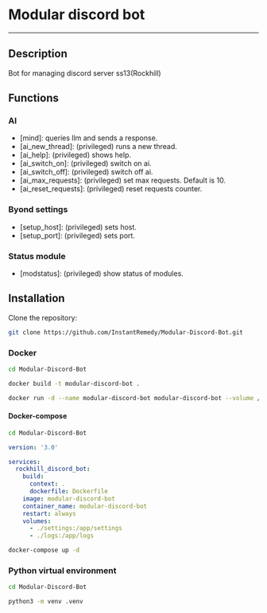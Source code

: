 # Modular discord bot

---

## Description

Bot for managing discord server ss13(Rockhill)

## Functions

### AI

- [mind]: queries llm and sends a response.
- [ai_new_thread]: (privileged) runs a new thread.
- [ai_help]: (privileged) shows help.
- [ai_switch_on]: (privileged) switch on ai.
- [ai_switch_off]: (privileged) switch off ai.
- [ai_max_requests]: (privileged) set max requests. Default is 10.
- [ai_reset_requests]: (privileged) reset requests counter.

### Byond settings

- [setup_host]: (privileged) sets host.
- [setup_port]: (privileged) sets port.

### Status module

- [modstatus]: (privileged) show status of modules.

## Installation

Clone the repository:

```bash
git clone https://github.com/InstantRemedy/Modular-Discord-Bot.git
```

### Docker

```bash
cd Modular-Discord-Bot
```

```bash
docker build -t modular-discord-bot .
```

```bash
docker run -d --name modular-discord-bot modular-discord-bot --volume /path/to/config:/app/config --volume /path/to/logs:/app/logs
```

#### Docker-compose

```bash
cd Modular-Discord-Bot
```

```yaml
version: '3.0'

services:
  rockhill_discord_bot:
    build:
      context: .
      dockerfile: Dockerfile
    image: modular-discord-bot
    container_name: modular-discord-bot
    restart: always
    volumes:
      - ./settings:/app/settings
      - ./logs:/app/logs
```

```bash
docker-compose up -d
```

### Python virtual environment

```bash
cd Modular-Discord-Bot
```

```bash
python3 -m venv .venv
```
